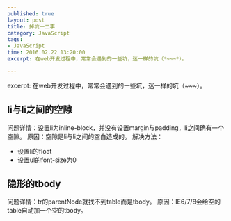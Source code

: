 ```yaml
---
published: true
layout: post
title: 掉坑一二事
category: JavaScript
tags: 
- JavaScript
time: 2016.02.22 13:20:00
excerpt: 在web开发过程中，常常会遇到的一些坑，迷一样的坑（*~~~*）。

---
```


excerpt: 在web开发过程中，常常会遇到的一些坑，迷一样的坑（*~~~*）。

<!--more-->
## li与li之间的空隙
问题详情：设置li为inline-block，并没有设置margin与padding，li之间确有一个空隙。
原因：空隙是li与li之间的空白造成的。
解决方法：
* 设置li的float
* 设置ul的font-size为0
## 隐形的tbody
问题详情：tr的parentNode就找不到table而是tbody。
原因：IE6/7/8会给空的table自动加一个空的tbody。
## 
